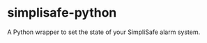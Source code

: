 simplisafe-python
=================

A Python wrapper to set the state of your SimpliSafe alarm system.
